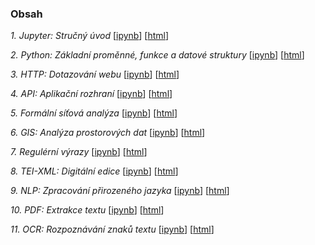 ### Obsah
*1. Jupyter: Stručný úvod* [[ipynb](https://github.com/CCS-ZCU/pribehy-dat/blob/master/scripts/jupyter.ipynb)] [[html](https://github.com/CCS-ZCU/pribehy-dat/blob/master/scripts/jupyter.ipynb)]

*2. Python: Základní proměnné, funkce a datové struktury* [[ipynb](https://github.com/CCS-ZCU/pribehy-dat/blob/master/scripts/python.ipynb)] [[html](https://github.com/CCS-ZCU/pribehy-dat/blob/master/scripts/python.ipynb)]

*3. HTTP: Dotazování webu* [[ipynb](https://github.com/CCS-ZCU/pribehy-dat/blob/master/scripts/http.ipynb)] [[html](https://github.com/CCS-ZCU/pribehy-dat/blob/master/scripts/http.ipynb)]

*4. API: Aplikační rozhraní* [[ipynb](https://github.com/CCS-ZCU/pribehy-dat/blob/master/scripts/api.ipynb)] [[html](https://github.com/CCS-ZCU/pribehy-dat/blob/master/scripts/api.ipynb)]

*5. Formální síťová analýza* [[ipynb](https://github.com/CCS-ZCU/pribehy-dat/blob/master/scripts/site.ipynb)] [[html](https://github.com/CCS-ZCU/pribehy-dat/blob/master/scripts/site.ipynb)]

*6. GIS: Analýza prostorových dat* [[ipynb](https://github.com/CCS-ZCU/pribehy-dat/blob/master/scripts/gis.ipynb)] [[html](https://github.com/CCS-ZCU/pribehy-dat/blob/master/scripts/gis.ipynb)]

*7. Regulérní výrazy* [[ipynb](https://github.com/CCS-ZCU/pribehy-dat/blob/master/scripts/regex.ipynb)] [[html](https://github.com/CCS-ZCU/pribehy-dat/blob/master/scripts/regex.ipynb)]

*8. TEI-XML: Digitální edice* [[ipynb](https://github.com/CCS-ZCU/pribehy-dat/blob/master/scripts/tei.ipynb)] [[html](https://github.com/CCS-ZCU/pribehy-dat/blob/master/scripts/tei.ipynb)]

*9. NLP: Zpracování přirozeného jazyka* [[ipynb](https://github.com/CCS-ZCU/pribehy-dat/blob/master/scripts/nlp.ipynb)] [[html](https://github.com/CCS-ZCU/pribehy-dat/blob/master/scripts/nlp.ipynb)]

*10. PDF: Extrakce textu* [[ipynb](https://github.com/CCS-ZCU/pribehy-dat/blob/master/scripts/pdf.ipynb)] [[html](https://github.com/CCS-ZCU/pribehy-dat/blob/master/scripts/pdf.ipynb)]

*11. OCR: Rozpoznávání znaků textu* [[ipynb](https://github.com/CCS-ZCU/pribehy-dat/blob/master/scripts/ocr.ipynb)] [[html](https://github.com/CCS-ZCU/pribehy-dat/blob/master/scripts/ocr.ipynb)]


###